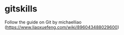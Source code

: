 # gitskills
Follow the guide on Git by michaelliao (https://www.liaoxuefeng.com/wiki/896043488029600)
